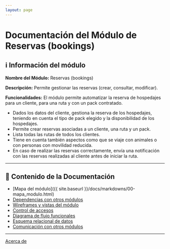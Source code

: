 ```yaml
---
layout: page
---
```

# Documentación del Módulo de Reservas (bookings)

## ℹ️ Información del módulo

**Nombre del Módulo:** Reservas (bookings)  

**Descripción:** Permite gestionar las reservas (crear, consultar, modificar).

**Funcionalidades:** El módulo permite automatizar la reserva de hospedajes para un cliente, para una ruta y con un pack contratado.

- Dados los datos del cliente, gestiona la reserva de los hospedajes, teniendo en cuenta el tipo de pack elegido y la disponibilidad de los hospedajes.  
- Permite crear reservas asociadas a un cliente, una ruta y un pack.  
- Lista todas las rutas de todos los clientes.  
- Tiene en cuenta también aspectos como que se viaje con animales o con personas con
movilidad reducida.  
- En caso de realizar las reservas correctamente, envía una notificación con las reservas realizadas al cliente antes de iniciar la ruta.  

---

## 📂 Contenido de la Documentación

- [Mapa del módulo]({{ site.baseurl }}/docs/markdowns/00-mapa_modulo.html)
- [Dependencias con otros módulos](/bookings/docs/markdowns/01-dependencias.md)
- [Wireframes y vistas del módulo](/bookings/docs/markdowns/02-wireframes.md)
- [Control de accesos](/bookings/docs/markdowns/03-accesos.md)
- [Diagrama de flujo funcionales](/bookings/docs/markdowns/04-flujo.md)
- [Esquema relacional de datos](/bookings/docs/markdowns/05-esquema_relacional.md)
- [Comunicación con otros módulos](/bookings/docs/markdowns/06-comunicacion.md)

---
[Acerca de](/bookings/docs/markdowns/07-about.markdown)